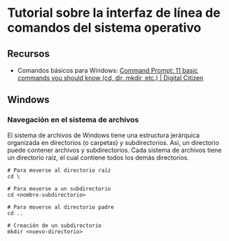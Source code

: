 # Tutorial sobre la interfaz de línea de comandos del sistema operativo

## Recursos
- Comandos básicos para Windows: [Command Prompt: 11 basic commands you should know (cd, dir, mkdir, etc.) | Digital Citizen](https://www.digitalcitizen.life/command-prompt-how-use-basic-commands)

## Windows
### Navegación en el sistema de archivos
El sistema de archivos de Windows tiene una estructura jerárquica organizada en directorios (o carpetas) y subdirectorios. Así, un directorio puede contener archivos y subdirectorios. Cada sistema de archivos tiene un directorio raíz, el cual contiene todos los demás directorios.

```shell
# Para moverse al directorio raíz
cd \
```

```shell
# Para moverse a un subdirectorio
cd <nombre-subdirectorio>
```

```shell
# Para moverse al directorio padre
cd ..
```

```shell
# Creación de un subdirectorio
mkdir <nuevo-directorio>
```

